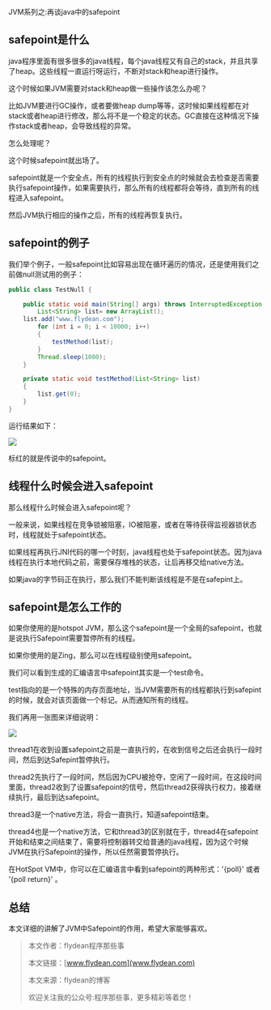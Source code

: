 JVM系列之:再谈java中的safepoint

## safepoint是什么

java程序里面有很多很多的java线程，每个java线程又有自己的stack，并且共享了heap。这些线程一直运行呀运行，不断对stack和heap进行操作。

这个时候如果JVM需要对stack和heap做一些操作该怎么办呢？

比如JVM要进行GC操作，或者要做heap dump等等，这时候如果线程都在对stack或者heap进行修改，那么将不是一个稳定的状态。GC直接在这种情况下操作stack或者heap，会导致线程的异常。

怎么处理呢？

这个时候safepoint就出场了。

safepoint就是一个安全点，所有的线程执行到安全点的时候就会去检查是否需要执行safepoint操作，如果需要执行，那么所有的线程都将会等待，直到所有的线程进入safepoint。

然后JVM执行相应的操作之后，所有的线程再恢复执行。

## safepoint的例子

我们举个例子，一般safepoint比如容易出现在循环遍历的情况，还是使用我们之前做null测试用的例子：

~~~java
public class TestNull {

    public static void main(String[] args) throws InterruptedException {
        List<String> list= new ArrayList();
	list.add("www.flydean.com");
        for (int i = 0; i < 10000; i++)
        {
            testMethod(list);
        }
        Thread.sleep(1000);
    }

    private static void testMethod(List<String> list)
    {
        list.get(0);
    }
}
~~~

运行结果如下：

![](https://img-blog.csdnimg.cn/20200703225806755.png?x-oss-process=image/watermark,type_ZmFuZ3poZW5naGVpdGk,shadow_0,text_aHR0cDovL3d3dy5mbHlkZWFuLmNvbQ==,size_35,color_8F8F8F,t_70)

标红的就是传说中的safepoint。

## 线程什么时候会进入safepoint

那么线程什么时候会进入safepoint呢？

一般来说，如果线程在竞争锁被阻塞，IO被阻塞，或者在等待获得监视器锁状态时，线程就处于safepoint状态。

如果线程再执行JNI代码的哪一个时刻，java线程也处于safepoint状态。因为java线程在执行本地代码之前，需要保存堆栈的状态，让后再移交给native方法。

如果java的字节码正在执行，那么我们不能判断该线程是不是在safepint上。

## safepoint是怎么工作的

如果你使用的是hotspot JVM，那么这个safepoint是一个全局的safepoint，也就是说执行Safepoint需要暂停所有的线程。

如果你使用的是Zing，那么可以在线程级别使用safepoint。

我们可以看到生成的汇编语言中safepoint其实是一个test命令。

test指向的是一个特殊的内存页面地址，当JVM需要所有的线程都执行到safepint的时候，就会对该页面做一个标记。从而通知所有的线程。

我们再用一张图来详细说明：

![](https://img-blog.csdnimg.cn/20200703233056728.png?x-oss-process=image/watermark,type_ZmFuZ3poZW5naGVpdGk,shadow_0,text_aHR0cDovL3d3dy5mbHlkZWFuLmNvbQ==,size_35,color_8F8F8F,t_70)

thread1在收到设置safepoint之前是一直执行的，在收到信号之后还会执行一段时间，然后到达Safepint暂停执行。

thread2先执行了一段时间，然后因为CPU被抢夺，空闲了一段时间，在这段时间里面，thread2收到了设置safepoint的信号，然后thread2获得执行权力，接着继续执行，最后到达safepoint。

thread3是一个native方法，将会一直执行，知道safepoint结束。

thread4也是一个native方法，它和thread3的区别就在于，thread4在safepoint开始和结束之间结束了，需要将控制器转交给普通的java线程，因为这个时候JVM在执行Safepoint的操作，所以任然需要暂停执行。

在HotSpot VM中，你可以在汇编语言中看到safepoint的两种形式：'{poll}' 或者 '{poll return}' 。

## 总结

本文详细的讲解了JVM中Safepoint的作用，希望大家能够喜欢。

> 本文作者：flydean程序那些事
> 
> 本文链接：[www.flydean.com](www.flydean.com)
> 
> 本文来源：flydean的博客
> 
> 欢迎关注我的公众号:程序那些事，更多精彩等着您！



